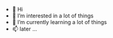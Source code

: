 - 👋 Hi
- 👀 I’m interested in a lot of things
- 🌱 I’m currently learning a lot of things
- 📫 later ...

<!---
bcamb/bcamb is a ✨ special ✨ repository because its `README.md` (this file) appears on your GitHub profile.
You can click the Preview link to take a look at your changes.
--->
